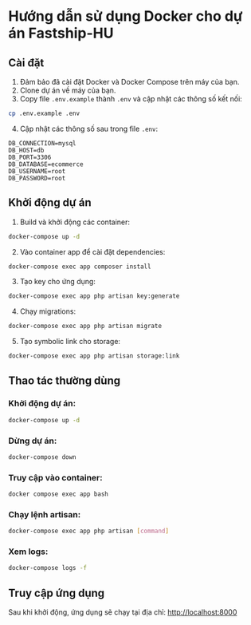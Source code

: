 # Hướng dẫn sử dụng Docker cho dự án Fastship-HU

## Cài đặt

1. Đảm bảo đã cài đặt Docker và Docker Compose trên máy của bạn.
2. Clone dự án về máy của bạn.
3. Copy file `.env.example` thành `.env` và cập nhật các thông số kết nối:

```bash
cp .env.example .env
```

4. Cập nhật các thông số sau trong file `.env`:

```
DB_CONNECTION=mysql
DB_HOST=db
DB_PORT=3306
DB_DATABASE=ecommerce
DB_USERNAME=root
DB_PASSWORD=root
```

## Khởi động dự án

1. Build và khởi động các container:

```bash
docker-compose up -d
```

2. Vào container app để cài đặt dependencies:

```bash
docker-compose exec app composer install
```

3. Tạo key cho ứng dụng:

```bash
docker-compose exec app php artisan key:generate
```

4. Chạy migrations:

```bash
docker-compose exec app php artisan migrate
```

5. Tạo symbolic link cho storage:

```bash
docker-compose exec app php artisan storage:link
```

## Thao tác thường dùng

### Khởi động dự án:

```bash
docker-compose up -d
```

### Dừng dự án:

```bash
docker-compose down
```

### Truy cập vào container:

```bash
docker compose exec app bash
```

### Chạy lệnh artisan:

```bash
docker-compose exec app php artisan [command]
```

### Xem logs:

```bash
docker-compose logs -f
```

## Truy cập ứng dụng

Sau khi khởi động, ứng dụng sẽ chạy tại địa chỉ: [http://localhost:8000](http://localhost:8000) 